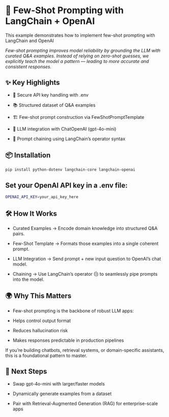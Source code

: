 # 🧠 Few-Shot Prompting with LangChain + OpenAI

This example demonstrates how to implement few-shot prompting with LangChain and OpenAI

*Few-shot prompting improves model reliability by grounding the LLM with curated Q&A examples. Instead of relying on zero-shot guesses, we explicitly teach the model a pattern — leading to more accurate and consistent responses.*

## ✨ Key Highlights

*  🔐 Secure API key handling with .env

* 📚 Structured dataset of Q&A examples

*  🏗️ Few-shot prompt construction via FewShotPromptTemplate

*  🤖 LLM integration with ChatOpenAI (gpt-4o-mini)

*  🔗 Prompt chaining using LangChain’s operator syntax

## 📦 Installation
```bash
pip install python-dotenv langchain-core langchain-openai
```

## Set your OpenAI API key in a .env file:
```bash
OPENAI_API_KEY=your_api_key_here
```

## 🛠️ How It Works

*  Curated Examples → Encode domain knowledge into structured Q&A pairs.

* Few-Shot Template → Formats those examples into a single coherent prompt.

* LLM Integration → Send prompt + new input question to OpenAI’s chat model.

* Chaining → Use LangChain’s operator (|) to seamlessly pipe prompts into the model.


## 🌍 Why This Matters

* Few-shot prompting is the backbone of robust LLM apps:

* Helps control output format

* Reduces hallucination risk

* Makes responses predictable in production pipelines

If you’re building chatbots, retrieval systems, or domain-specific assistants, this is a foundational pattern to master.


## 🔮 Next Steps

* Swap gpt-4o-mini with larger/faster models

* Dynamically generate examples from a dataset

* Pair with Retrieval-Augmented Generation (RAG) for enterprise-scale apps
